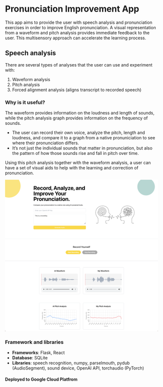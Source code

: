 # Pronunciation Improvement App

This app aims to provide the user with speech analysis and pronunciation exercises in order to improve English pronunciation. 
A visual representation from a waveform and pitch analysis provides immediate feedback to the user.
This multisensory approach can accelerate the learning process.

## Speech analysis
There are several types of analyses that the user can use and experiment with:
1. Waveform analysis
2. Pitch analysis
3. Forced alignment analysis (aligns transcript to recorded speech)
  
### Why is it useful?
The waveform provides information on the loudness and length of sounds, while the pitch analysis graph provides information on the frequency of sounds.

- The user can record their own voice, analyze the pitch, length and loudness, and compare it to a graph from a native pronuniciation to see where their pronunciation differs.
- It’s not just the individual sounds that matter in pronunciation, but also the pattern of how those sounds rise and fall in pitch over time. 

Using this pitch analysis together with the waveform analysis, a user can have a set of visual aids to help with the learning and correction of pronunciation. 

![Audio analysis](https://github.com/julia-sam/improve-speech/blob/master/app.png?raw=true)

### Framework and libraries
- **Frameworks**: Flask, React
- **Database**: SQLite
- **Libraries**: speech recognition, numpy, parselmouth, pydub (AudioSegment), sound device, OpenAI API, torchaudio (PyTorch)

#### Deployed to Google Cloud Platfrom

